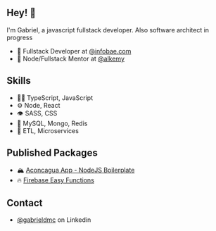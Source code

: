 ## Hey! 👋
I'm Gabriel, a javascript fullstack developer. Also software architect in progress

- 🧭 Fullstack Developer at [@infobae.com](https://www.infobae.com/)
- 👥 Node/Fullstack Mentor at [@alkemy](https://www.alkemy.org/)

## Skills
- 👨‍💻 TypeScript, JavaScript
- ⚙️  Node, React
- 👁️ SASS, CSS
- 💽 MySQL, Mongo, Redis
- 🔩 ETL, Microservices

## Published Packages
- 🏔 [Aconcagua App - NodeJS Boilerplate](https://www.npmjs.com/package/create-aconcagua-app)
- 🔥 [Firebase Easy Functions](https://www.npmjs.com/package/firebase-easy-functions)

## Contact
- [@gabrieldmc](https://www.linkedin.com/in/gabrieldmc/) on Linkedin
